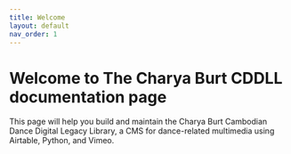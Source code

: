```yaml
---
title: Welcome
layout: default
nav_order: 1
---
```


# Welcome to The Charya Burt CDDLL documentation page
This page will help you build and maintain the Charya Burt Cambodian Dance Digital Legacy Library, a CMS for dance-related multimedia using Airtable, Python, and Vimeo.
